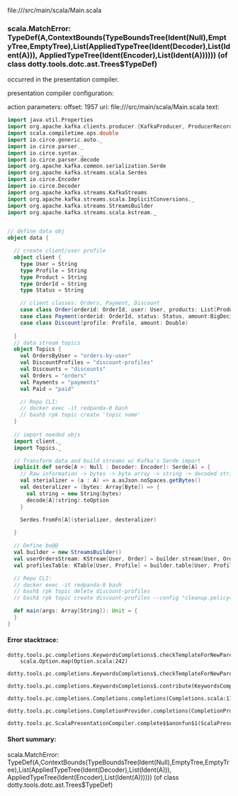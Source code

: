 file://<WORKSPACE>/src/main/scala/Main.scala
### scala.MatchError: TypeDef(A,ContextBounds(TypeBoundsTree(Ident(Null),EmptyTree,EmptyTree),List(AppliedTypeTree(Ident(Decoder),List(Ident(A))), AppliedTypeTree(Ident(Encoder),List(Ident(A)))))) (of class dotty.tools.dotc.ast.Trees$TypeDef)

occurred in the presentation compiler.

presentation compiler configuration:


action parameters:
offset: 1957
uri: file://<WORKSPACE>/src/main/scala/Main.scala
text:
```scala
import java.util.Properties
import org.apache.kafka.clients.producer.{KafkaProducer, ProducerRecord}
import scala.compiletime.ops.double
import io.circe.generic.auto._
import io.circe.parser._
import io.circe.syntax._
import io.circe.parser.decode
import org.apache.kafka.common.serialization.Serde
import org.apache.kafka.streams.scala.Serdes
import io.circe.Encoder
import io.circe.Decoder
import org.apache.kafka.streams.KafkaStreams
import org.apache.kafka.streams.scala.ImplicitConversions._
import org.apache.kafka.streams.StreamsBuilder
import org.apache.kafka.streams.scala.kstream._


// define data obj
object data {

  // create client/user profile
  object client {
    type User = String
    type Profile = String
    type Product = String
    type OrderId = String
    type Status = String

    // client classes: Orders, Payment, Discount
    case class Order(orderid: OrderId, user: User, products: List[Product], amount: Double)
    case class Payment(orderid: OrderId, status: Status, amount:BigDecimal)
    case class Discount(profile: Profile, amount: Double)
    
  }
  // data stream topics
  object Topics {
    val OrdersByUser = "orders-by-user"
    val DiscountProfiles = "discount-profiles"
    val Discounts = "discounts"
    val Orders = "orders"
    val Payments = "payments"
    val Paid = "paid"

    // Repo CLI:
    // docker exec -it redpanda-0 bash
    // bash$ rpk topic create 'topic name'
  }
  
  // import needed objs
  import client._
  import Topics._

  // Transform data and build streams w/ Kafka's Serde import
  implicit def serde[A >: Null : Decoder: Encoder]: Serde[A] = {
    // Raw information -> bytes -> byte array -> string -> decoded string
    val sterializer = (a : A) => a.asJson.noSpaces.getBytes()
    val desteralizer = (bytes: Array[Byte]) => {
      val string = new String(bytes)
      decode[A](string).toOption
    }

    Serdes.fromFn[A](sterializer, desteralizer)
    
  }

  // Define bu@@
  val builder = new StreamsBuilder()
  val userOrdersStream: KStream[User, Order] = builder.stream[User, Order](OrdersByUser)
  val profilesTable: KTable[User, Profile] = builder.table[User, Profile](DiscountProfiles)

  // Repo CLI:
  // docker exec -it redpanda-0 bash
  // bash$ rpk topic delete discount-profiles
  // bash$ rpk topic create discount-profiles --config "cleanup.policy=compact"

  def main(args: Array[String]): Unit = {
  }
}

```



#### Error stacktrace:

```
dotty.tools.pc.completions.KeywordsCompletions$.checkTemplateForNewParents$$anonfun$2(KeywordsCompletions.scala:218)
	scala.Option.map(Option.scala:242)
	dotty.tools.pc.completions.KeywordsCompletions$.checkTemplateForNewParents(KeywordsCompletions.scala:219)
	dotty.tools.pc.completions.KeywordsCompletions$.contribute(KeywordsCompletions.scala:44)
	dotty.tools.pc.completions.Completions.completions(Completions.scala:114)
	dotty.tools.pc.completions.CompletionProvider.completions(CompletionProvider.scala:90)
	dotty.tools.pc.ScalaPresentationCompiler.complete$$anonfun$1(ScalaPresentationCompiler.scala:146)
```
#### Short summary: 

scala.MatchError: TypeDef(A,ContextBounds(TypeBoundsTree(Ident(Null),EmptyTree,EmptyTree),List(AppliedTypeTree(Ident(Decoder),List(Ident(A))), AppliedTypeTree(Ident(Encoder),List(Ident(A)))))) (of class dotty.tools.dotc.ast.Trees$TypeDef)